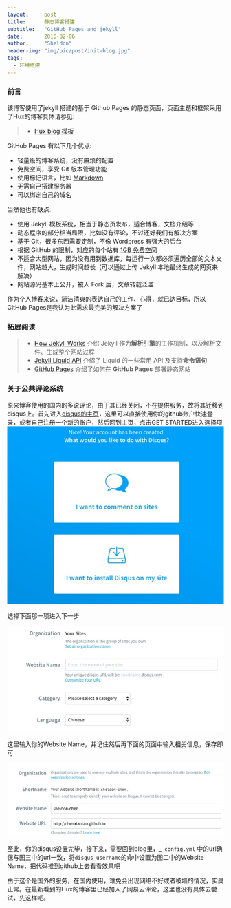 ```yaml
---
layout:     post
title:      静态博客搭建
subtitle:   "GitHub Pages and jekyll"
date:       2016-02-06
author:     "Sheldon"
header-img: "img/pic/post/init-blog.jpg"
tags:       
  - 环境搭建
---
```


### 前言
该博客使用了jekyll 搭建的基于 Github Pages 的静态页面，页面主题和框架采用了Hux的博客具体请参见:

> * [Hux blog 模板](https://github.com/Huxpro/huxpro.github.io/blob/master/README.zh.md)

GitHub Pages 有以下几个优点:

* 轻量级的博客系统，没有麻烦的配置
* 免费空间，享受 Git 版本管理功能
* 使用标记语言，比如 <a href="http://wowubuntu.com/markdown/">Markdown</a>
* 无需自己搭建服务器
* 可以绑定自己的域名

当然他也有缺点:

* 使用 Jekyll 模板系统，相当于静态页发布，适合博客，文档介绍等
* 动态程序的部分相当局限，比如没有评论，不过还好我们有解决方案
* 基于 Git，很多东西需要定制，不像 Wordpress 有强大的后台
* 根据 GitHub 的限制，对应的每个站有 [1GB 免费空间](https://help.github.com/articles/troubleshooting-github-pages-build-failures/#size-limits)
* 不适合大型网站，因为没有用到数据库，每运行一次都必须遍历全部的文本文件，网站越大，生成时间越长（可以通过上传 Jekyll 本地最终生成的网页来解决）
* 网站源码基本上公开，被人 Fork 后，文章转载泛滥

作为个人博客来说，简洁清爽的表达自己的工作、心得，就已达目标，所以GitHub Pages是我认为此需求最完美的解决方案了

### 拓展阅读

> * [How Jekyll Works](http://jekyllbootstrap.com/lessons/jekyll-introduction.html)  介绍 Jekyll 作为**解析引擎**的工作机制，以及解析文件、生成整个网站过程
> * [Jekyll Liquid API](http://jekyllbootstrap.com/api/jekyll-liquid-api.html)  介绍了 Liquid 的一些常用 API 及支持**命令语句**
> * [GitHub Pages](http://jekyllrb.com/docs/github-pages/)  介绍了如何在 **GitHub Pages** 部署静态网站

### 关于公共评论系统

原来博客使用的国内的多说评论，由于其已经关闭，不在提供服务，故将其迁移到disqus上。首先进入[disqus的主页](https://disqus.com/)，这里可以直接使用你的github账户快速登录，或者自己注册一个新的账户，然后回到主页，点击GET STARTED进入选择项
<img src="/assets/images/init_blog/get_start.jpg" />

选择下面那一项进入下一步

<img src="/assets/images/init_blog/new_site.jpg" />

这里输入你的Website Name，并记住然后再下面的页面中输入相关信息，保存即可

<img src="/assets/images/init_blog/config.jpg" />

至此，你的disqus设置完毕，接下来，需要回到blog里，_`_config.yml` 中的url确保与图三中的url一致，将`disqus_username`的命中设置为图二中的Website Name，把代码推到github上去看看效果吧

由于这个是国外的服务，在国内使用，难免会出现网络不好或者被墙的情况，实属正常。在最新看到的Hux的博客里已经加入了网易云评论，这里也没有具体去尝试，先这样吧。

